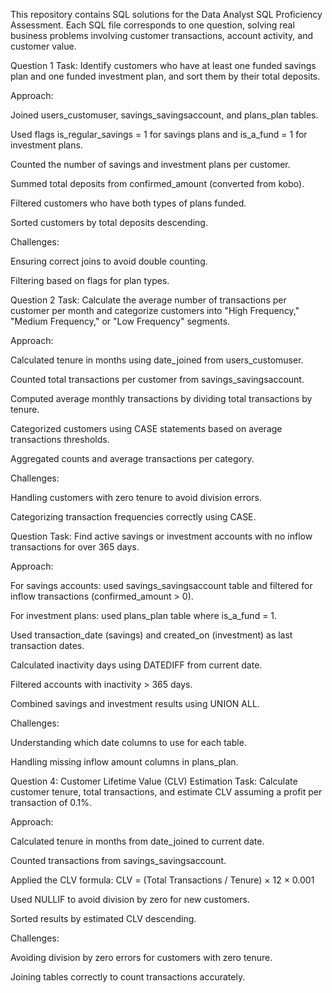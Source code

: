 This repository contains SQL solutions for the Data Analyst SQL Proficiency Assessment. Each SQL file corresponds to one question, solving real business problems involving customer transactions, account activity, and customer value.

Question 1
Task: Identify customers who have at least one funded savings plan and one funded investment plan, and sort them by their total deposits.

Approach:

Joined users_customuser, savings_savingsaccount, and plans_plan tables.

Used flags is_regular_savings = 1 for savings plans and is_a_fund = 1 for investment plans.

Counted the number of savings and investment plans per customer.

Summed total deposits from confirmed_amount (converted from kobo).

Filtered customers who have both types of plans funded.

Sorted customers by total deposits descending.

Challenges:

Ensuring correct joins to avoid double counting.

Filtering based on flags for plan types.

Question 2
Task: Calculate the average number of transactions per customer per month and categorize customers into "High Frequency," "Medium Frequency," or "Low Frequency" segments.

Approach:

Calculated tenure in months using date_joined from users_customuser.

Counted total transactions per customer from savings_savingsaccount.

Computed average monthly transactions by dividing total transactions by tenure.

Categorized customers using CASE statements based on average transactions thresholds.

Aggregated counts and average transactions per category.

Challenges:

Handling customers with zero tenure to avoid division errors.

Categorizing transaction frequencies correctly using CASE.

Question 
Task: Find active savings or investment accounts with no inflow transactions for over 365 days.

Approach:

For savings accounts: used savings_savingsaccount table and filtered for inflow transactions (confirmed_amount > 0).

For investment plans: used plans_plan table where is_a_fund = 1.

Used transaction_date (savings) and created_on (investment) as last transaction dates.

Calculated inactivity days using DATEDIFF from current date.

Filtered accounts with inactivity > 365 days.

Combined savings and investment results using UNION ALL.

Challenges:

Understanding which date columns to use for each table.

Handling missing inflow amount columns in plans_plan.

Question 4: Customer Lifetime Value (CLV) Estimation
Task: Calculate customer tenure, total transactions, and estimate CLV assuming a profit per transaction of 0.1%.

Approach:

Calculated tenure in months from date_joined to current date.

Counted transactions from savings_savingsaccount.

Applied the CLV formula: CLV = (Total Transactions / Tenure) × 12 × 0.001

Used NULLIF to avoid division by zero for new customers.

Sorted results by estimated CLV descending.

Challenges:

Avoiding division by zero errors for customers with zero tenure.

Joining tables correctly to count transactions accurately.
